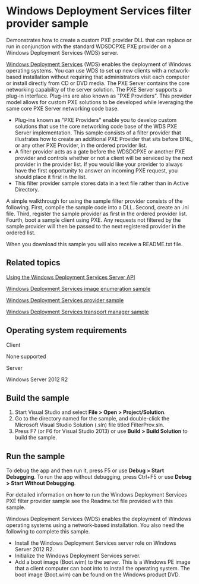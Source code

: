 Windows Deployment Services filter provider sample
==================================================

Demonstrates how to create a custom PXE provider DLL that can replace or run in conjunction with the standard WDSDCPXE PXE provider on a Windows Deployment Services (WDS) server.

[Windows Deployment Services](http://msdn.microsoft.com/en-us/library/windows/desktop/dd379586) (WDS) enables the deployment of Windows operating systems. You can use WDS to set up new clients with a network-based installation without requiring that administrators visit each computer or install directly from CD or DVD media. The PXE Server contains the core networking capability of the server solution. The PXE Server supports a plug-in interface. Plug-ins are also known as "PXE Providers". This provider model allows for custom PXE solutions to be developed while leveraging the same core PXE Server networking code base.

-   Plug-ins known as "PXE Providers" enable you to develop custom solutions that use the core networking code base of the WDS PXE Server implementation. This sample consists of a filter provider that illustrates how to create an additional PXE Provider that sits before BINL, or any other PXE Provider, in the ordered provider list.
-   A filter provider acts as a gate before the WDSDCPXE or another PXE provider and controls whether or not a client will be serviced by the next provider in the provider list. If you would like your provider to always have the first opportunity to answer an incoming PXE request, you should place it first in the list.
-   This filter provider sample stores data in a text file rather than in Active Directory.

A simple walkthrough for using the sample filter provider consists of the following. First, compile the sample code into a DLL. Second, create an .ini file. Third, register the sample provider as first in the ordered provider list. Fourth, boot a sample client using PXE. Any requests not filtered by the sample provider will then be passed to the next registered provider in the ordered list.

When you download this sample you will also receive a README.txt file.

Related topics
--------------

[Using the Windows Deployment Services Server API](http://msdn.microsoft.com/en-us/library/windows/desktop/bb530732)

[Windows Deployment Services image enumeration sample](http://go.microsoft.com/fwlink/p/?linkid=254937)

[Windows Deployment Services provider sample](http://go.microsoft.com/fwlink/p/?linkid=254936)

[Windows Deployment Services transport manager sample](http://go.microsoft.com/fwlink/p/?linkid=254942)

Operating system requirements
-----------------------------

Client

None supported

Server

Windows Server 2012 R2

Build the sample
----------------

1.  Start Visual Studio and select **File \> Open \> Project/Solution**.
2.  Go to the directory named for the sample, and double-click the Microsoft Visual Studio Solution (.sln) file titled FilterProv.sln.
3.  Press F7 (or F6 for Visual Studio 2013) or use **Build \> Build Solution** to build the sample.

Run the sample
--------------

To debug the app and then run it, press F5 or use **Debug \> Start Debugging**. To run the app without debugging, press Ctrl+F5 or use **Debug \> Start Without Debugging**.

For detailed information on how to run the Windows Deployment Services PXE filter provider sample see the Readme.txt file provided with this sample.

Windows Deployment Services (WDS) enables the deployment of Windows operating systems using a network-based installation. You also need the following to complete this sample.

-   Install the Windows Deployment Services server role on Windows Server 2012 R2.
-   Initialize the Windows Deployment Services server.
-   Add a boot image (Boot.wim) to the server. This is a Windows PE image that a client computer can boot into to install the operating system. The boot image (Boot.wim) can be found on the Windows product DVD.

